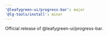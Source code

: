 ```yaml
---
'@leafygreen-ui/progress-bar': major
'@lg-tools/install': minor
---
```


Official release of @leafygreen-ui/progress-bar.
